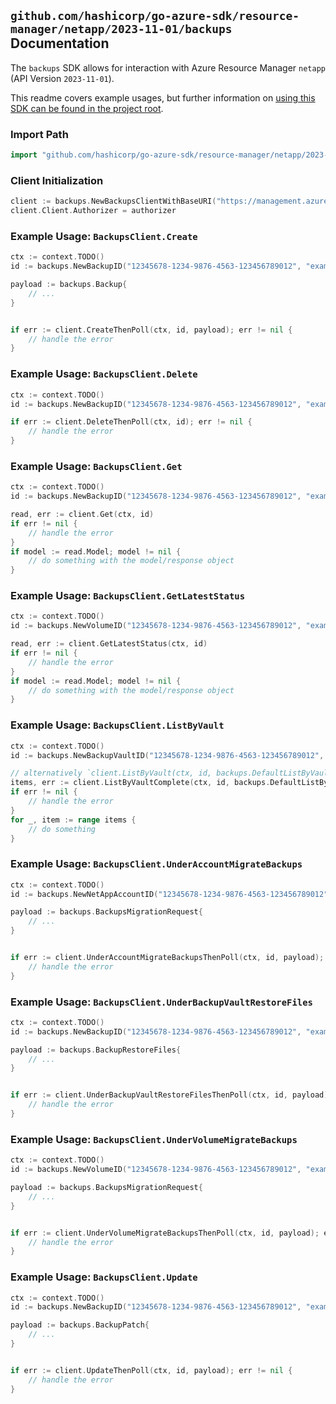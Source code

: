 
## `github.com/hashicorp/go-azure-sdk/resource-manager/netapp/2023-11-01/backups` Documentation

The `backups` SDK allows for interaction with Azure Resource Manager `netapp` (API Version `2023-11-01`).

This readme covers example usages, but further information on [using this SDK can be found in the project root](https://github.com/hashicorp/go-azure-sdk/tree/main/docs).

### Import Path

```go
import "github.com/hashicorp/go-azure-sdk/resource-manager/netapp/2023-11-01/backups"
```


### Client Initialization

```go
client := backups.NewBackupsClientWithBaseURI("https://management.azure.com")
client.Client.Authorizer = authorizer
```


### Example Usage: `BackupsClient.Create`

```go
ctx := context.TODO()
id := backups.NewBackupID("12345678-1234-9876-4563-123456789012", "example-resource-group", "accountName", "backupVaultName", "backupName")

payload := backups.Backup{
	// ...
}


if err := client.CreateThenPoll(ctx, id, payload); err != nil {
	// handle the error
}
```


### Example Usage: `BackupsClient.Delete`

```go
ctx := context.TODO()
id := backups.NewBackupID("12345678-1234-9876-4563-123456789012", "example-resource-group", "accountName", "backupVaultName", "backupName")

if err := client.DeleteThenPoll(ctx, id); err != nil {
	// handle the error
}
```


### Example Usage: `BackupsClient.Get`

```go
ctx := context.TODO()
id := backups.NewBackupID("12345678-1234-9876-4563-123456789012", "example-resource-group", "accountName", "backupVaultName", "backupName")

read, err := client.Get(ctx, id)
if err != nil {
	// handle the error
}
if model := read.Model; model != nil {
	// do something with the model/response object
}
```


### Example Usage: `BackupsClient.GetLatestStatus`

```go
ctx := context.TODO()
id := backups.NewVolumeID("12345678-1234-9876-4563-123456789012", "example-resource-group", "accountName", "poolName", "volumeName")

read, err := client.GetLatestStatus(ctx, id)
if err != nil {
	// handle the error
}
if model := read.Model; model != nil {
	// do something with the model/response object
}
```


### Example Usage: `BackupsClient.ListByVault`

```go
ctx := context.TODO()
id := backups.NewBackupVaultID("12345678-1234-9876-4563-123456789012", "example-resource-group", "accountName", "backupVaultName")

// alternatively `client.ListByVault(ctx, id, backups.DefaultListByVaultOperationOptions())` can be used to do batched pagination
items, err := client.ListByVaultComplete(ctx, id, backups.DefaultListByVaultOperationOptions())
if err != nil {
	// handle the error
}
for _, item := range items {
	// do something
}
```


### Example Usage: `BackupsClient.UnderAccountMigrateBackups`

```go
ctx := context.TODO()
id := backups.NewNetAppAccountID("12345678-1234-9876-4563-123456789012", "example-resource-group", "accountName")

payload := backups.BackupsMigrationRequest{
	// ...
}


if err := client.UnderAccountMigrateBackupsThenPoll(ctx, id, payload); err != nil {
	// handle the error
}
```


### Example Usage: `BackupsClient.UnderBackupVaultRestoreFiles`

```go
ctx := context.TODO()
id := backups.NewBackupID("12345678-1234-9876-4563-123456789012", "example-resource-group", "accountName", "backupVaultName", "backupName")

payload := backups.BackupRestoreFiles{
	// ...
}


if err := client.UnderBackupVaultRestoreFilesThenPoll(ctx, id, payload); err != nil {
	// handle the error
}
```


### Example Usage: `BackupsClient.UnderVolumeMigrateBackups`

```go
ctx := context.TODO()
id := backups.NewVolumeID("12345678-1234-9876-4563-123456789012", "example-resource-group", "accountName", "poolName", "volumeName")

payload := backups.BackupsMigrationRequest{
	// ...
}


if err := client.UnderVolumeMigrateBackupsThenPoll(ctx, id, payload); err != nil {
	// handle the error
}
```


### Example Usage: `BackupsClient.Update`

```go
ctx := context.TODO()
id := backups.NewBackupID("12345678-1234-9876-4563-123456789012", "example-resource-group", "accountName", "backupVaultName", "backupName")

payload := backups.BackupPatch{
	// ...
}


if err := client.UpdateThenPoll(ctx, id, payload); err != nil {
	// handle the error
}
```
